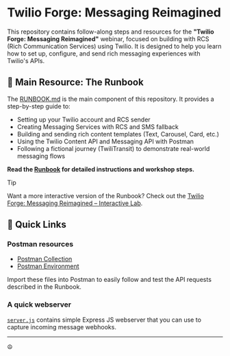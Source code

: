 
# Twilio Forge: Messaging Reimagined

This repository contains follow-along steps and resources for the **"Twilio Forge: Messaging Reimagined"** webinar, focused on building with RCS (Rich Communication Services) using Twilio. It is designed to help you learn how to set up, configure, and send rich messaging experiences with Twilio's APIs.

## 📖 Main Resource: The Runbook

The [RUNBOOK.md](./RUNBOOK.md) is the main component of this repository. It provides a step-by-step guide to:

- Setting up your Twilio account and RCS sender
- Creating Messaging Services with RCS and SMS fallback
- Building and sending rich content templates (Text, Carousel, Card, etc.)
- Using the Twilio Content API and Messaging API with Postman
- Following a fictional journey (TwiliTransit) to demonstrate real-world messaging flows

**Read the [Runbook](./RUNBOOK.md) for detailed instructions and workshop steps.**

> [!TIP]
> Want a more interactive version of the Runbook? Check out the [Twilio Forge: Messaging Reimagined – Interactive Lab](https://twilio-forge-blueprint.vercel.app/).

## 🚀 Quick Links

### Postman resources

- [Postman Collection](./Twilio%20Forge-%20Messaging%20Reimagined.postman_collection.json)
- [Postman Environment](./Forge-%20Messaging%20Reimagined.postman_environment.json)

Import these files into Postman to easily follow and test the API requests described in the Runbook.

### A quick webserver

[`server.js`](./server.js) contains simple Express JS webserver that you can use to capture incoming message webhooks.

---

☮️